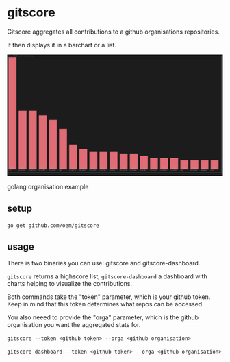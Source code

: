# gitscore

Gitscore aggregates all contributions to a github organisations repositories.

It then displays it in a barchart or a list.

![golang organisation example](/example-golang.png)

golang organisation example

## setup

`go get github.com/oem/gitscore`

## usage

There is two binaries you can use: gitscore and gitscore-dashboard.

`gitscore` returns a highscore list, `gitscore-dashboard` a dashboard with charts helping to visualize the contributions.

Both commands take the "token" parameter, which is your github token. Keep in mind that this token determines what repos can be accessed.

You also neeed to provide the "orga" parameter, which is the github organisation you want the aggregated stats for.

`gitscore --token <github token> --orga <github organisation>`

`gitscore-dashboard --token <github token> --orga <github organisation>`
